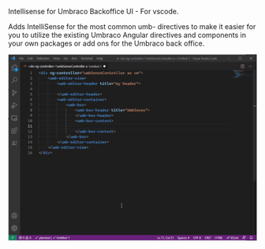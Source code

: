 Intellisense for Umbraco Backoffice UI - For vscode.

Adds IntelliSense for the most common umb- directives to make it easier for you to utilize the existing Umbraco Angular directives and components in your own packages or add ons for the Umbraco back office.


![Demo](demo.gif)





